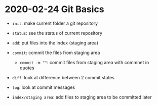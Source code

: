 # 2020-02-24 Git Basics

- `init`: make current folder a git repository
- `status`: see the status of current repository
- `add`: put files into the index (staging area)
- `commit`: commit the files from staging area
  - `commit -m ""`: commit files from staging area with commnet in quotes
- `diff`: look at difference between 2 commit states
- `log`: look at commit messages

- `index/staging area`: add files to staging area to be committed later


